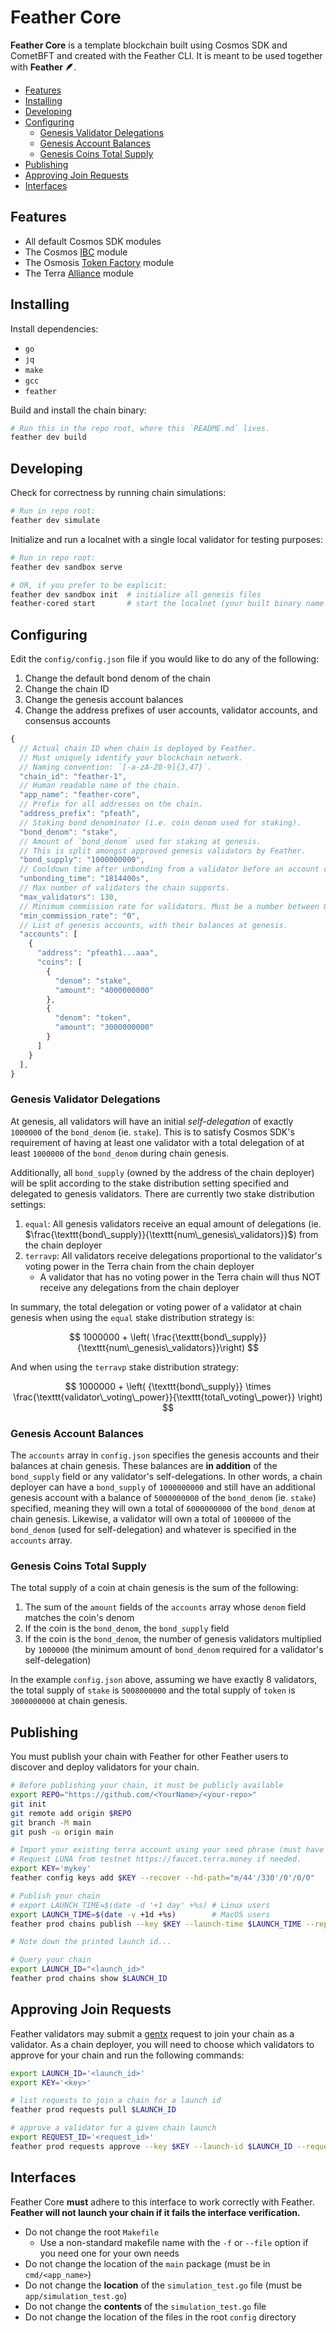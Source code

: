 <!-- omit in toc -->
# Feather Core

**Feather Core** is a template blockchain built using Cosmos SDK and CometBFT and created with the Feather CLI. It is meant to be used together with **Feather 🪶**.

- [Features](#features)
- [Installing](#installing)
- [Developing](#developing)
- [Configuring](#configuring)
  - [Genesis Validator Delegations](#genesis-validator-delegations)
  - [Genesis Account Balances](#genesis-account-balances)
  - [Genesis Coins Total Supply](#genesis-coins-total-supply)
- [Publishing](#publishing)
- [Approving Join Requests](#approving-join-requests)
- [Interfaces](#interfaces)

## Features

- All default Cosmos SDK modules
- The Cosmos [IBC](https://ibc.cosmos.network/) module
- The Osmosis [Token Factory](https://github.com/CosmWasm/token-factory) module
- The Terra [Alliance](https://alliance.terra.money/) module

## Installing

Install dependencies:

- `go`
- `jq`
- `make`
- `gcc`
- `feather`

Build and install the chain binary:

```bash
# Run this in the repo root, where this `README.md` lives.
feather dev build
```

## Developing

Check for correctness by running chain simulations:

```bash
# Run in repo root:
feather dev simulate
```

Initialize and run a localnet with a single local validator for testing purposes:

```bash
# Run in repo root:
feather dev sandbox serve

# OR, if you prefer to be explicit:
feather dev sandbox init  # initialize all genesis files
feather-cored start       # start the localnet (your built binary name may differ)
```

## Configuring

Edit the `config/config.json` file if you would like to do any of the following:

1. Change the default bond denom of the chain
2. Change the chain ID
3. Change the genesis account balances
4. Change the address prefixes of user accounts, validator accounts, and consensus accounts

```js
{
  // Actual chain ID when chain is deployed by Feather.
  // Must uniquely identify your blockchain network.
  // Naming convention: `[-a-zA-Z0-9]{3,47}`.
  "chain_id": "feather-1",
  // Human readable name of the chain.
  "app_name": "feather-core",
  // Prefix for all addresses on the chain.
  "address_prefix": "pfeath",
  // Staking bond denominator (i.e. coin denom used for staking).
  "bond_denom": "stake",
  // Amount of `bond_denom` used for staking at genesis.
  // This is split amongst approved genesis validators by Feather.
  "bond_supply": "1000000000",
  // Cooldown time after unbonding from a validator before an account can stake again.
  "unbonding_time": "1814400s",
  // Max number of validators the chain supports.
  "max_validators": 130,
  // Minimum commission rate for validators. Must be a number between 0 and 1.
  "min_commission_rate": "0",
  // List of genesis accounts, with their balances at genesis.
  "accounts": [
    {
      "address": "pfeath1...aaa",
      "coins": [
        {
          "denom": "stake",
          "amount": "4000000000"
        },
        {
          "denom": "token",
          "amount": "3000000000"
        }
      ]
    }
  ],
}
```

### Genesis Validator Delegations

At genesis, all validators will have an initial *self-delegation* of exactly `1000000` of the `bond_denom` (ie. `stake`). This is to satisfy Cosmos SDK's requirement of having at least one validator with a total delegation of at least `1000000` of the `bond_denom` during chain genesis.

Additionally, all `bond_supply` (owned by the address of the chain deployer) will be split according to the stake distribution setting specified and delegated to genesis validators. There are currently two stake distribution settings:

1. `equal`: All genesis validators receive an equal amount of delegations (ie. $\frac{\texttt{bond\_supply}}{\texttt{num\_genesis\_validators}}$) from the chain deployer
2. `terravp`: All validators receive delegations proportional to the validator's voting power in the Terra chain from the chain deployer
   - A validator that has no voting power in the Terra chain will thus NOT receive any delegations from the chain deployer

In summary, the total delegation or voting power of a validator at chain genesis when using the `equal` stake distribution strategy is:

$$
1000000 + \left( \frac{\texttt{bond\_supply}}{\texttt{num\_genesis\_validators}}\right)
$$

And when using the `terravp` stake distribution strategy:

$$
1000000 + \left( {\texttt{bond\_supply}} \times \frac{\texttt{validator\_voting\_power}}{\texttt{total\_voting\_power}} \right)
$$

### Genesis Account Balances

The `accounts` array in `config.json` specifies the genesis accounts and their balances at chain genesis. These balances are **in addition** of the `bond_supply` field or any validator's self-delegations. In other words, a chain deployer can have a `bond_supply` of `1000000000` and still have an additional genesis account with a balance of `5000000000` of the `bond_denom` (ie. `stake`) specified, meaning they will own a total of `6000000000` of the `bond_denom` at chain genesis. Likewise, a validator will own a total of `1000000` of the `bond_denom` (used for self-delegation) and whatever is specified in the `accounts` array.

### Genesis Coins Total Supply

The total supply of a coin at chain genesis is the sum of the following:

1. The sum of the `amount` fields of the `accounts` array whose `denom` field matches the coin's denom
2. If the coin is the `bond_denom`, the `bond_supply` field
3. If the coin is the `bond_denom`, the number of genesis validators multiplied by `1000000` (the minimum amount of `bond_denom` required for a validator's self-delegation)

In the example `config.json` above, assuming we have exactly 8 validators, the total supply of `stake` is `5008000000` and the total supply of `token` is `3000000000` at chain genesis.

## Publishing

You must publish your chain with Feather for other Feather users to discover and deploy validators for your chain.

```bash
# Before publishing your chain, it must be publicly available
export REPO="https://github.com/<YourName>/<your-repo>"
git init
git remote add origin $REPO
git branch -M main
git push -u origin main

# Import your existing terra account using your seed phrase (must have LUNA in testnet)
# Request LUNA from testnet https://faucet.terra.money if needed.
export KEY='mykey'
feather config keys add $KEY --recover --hd-path="m/44'/330'/0'/0/0"

# Publish your chain
# export LAUNCH_TIME=$(date -d '+1 day' +%s) # Linux users
export LAUNCH_TIME=$(date -v +1d +%s)        # MacOS users
feather prod chains publish --key $KEY --launch-time $LAUNCH_TIME --repo $REPO

# Note down the printed launch id...

# Query your chain
export LAUNCH_ID="<launch_id>"
feather prod chains show $LAUNCH_ID
```

## Approving Join Requests

Feather validators may submit a [gentx](https://docs.cosmos.network/v0.46/run-node/run-node.html) request to join your chain as a validator. As a chain deployer, you will need to choose which validators to approve for your chain and run the following commands:

```bash
export LAUNCH_ID='<launch_id>'
export KEY='<key>'

# list requests to join a chain for a launch id
feather prod requests pull $LAUNCH_ID

# approve a validator for a given chain launch
export REQUEST_ID='<request_id>'
feather prod requests approve --key $KEY --launch-id $LAUNCH_ID --request-id $REQUEST_ID
```

## Interfaces

Feather Core **must** adhere to this interface to work correctly with Feather. **Feather will not launch your chain if it fails the interface verification.**

- Do not change the root `Makefile`
  - Use a non-standard makefile name with the `-f` or `--file` option if you need one for your own needs
- Do not change the location of the `main` package (must be in `cmd/<app_name>`)
- Do not change the **location** of the `simulation_test.go` file (must be `app/simulation_test.go`)
- Do not change the **contents** of the `simulation_test.go` file
- Do not change the location of the files in the root `config` directory
